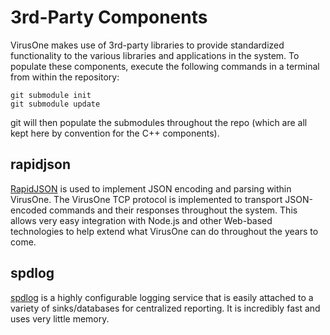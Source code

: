 # 3rd-Party Components
VirusOne makes use of 3rd-party libraries to provide standardized functionality to the various libraries and applications in the system. To populate these components, execute the following commands in a terminal from within the repository:

    git submodule init
    git submodule update

git will then populate the submodules throughout the repo (which are all kept here by convention for the C++ components).

## rapidjson
[RapidJSON]() is used to implement JSON encoding and parsing within VirusOne. The VirusOne TCP protocol is implemented to transport JSON-encoded commands and their responses throughout the system. This allows very easy integration with Node.js and other Web-based technologies to help extend what VirusOne can do throughout the years to come.

## spdlog
[spdlog](https://github.com/gabime/spdlog) is a highly configurable logging service that is easily attached to a variety of sinks/databases for centralized reporting. It is incredibly fast and uses very little memory.
